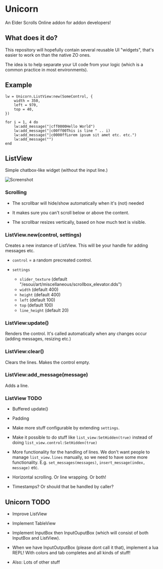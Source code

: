 Unicorn
=======

An Elder Scrolls Online addon for addon developers!

What does it do?
----------------

This repository will hopefully contain several reusable UI "widgets", that's easier to work on than the native ZO ones.

The idea is to help separate your UI code from your logic (which is a common practice in most environments).

Example
-------

```
lw = Unicorn.ListView:new(SomeControl, {
    width = 350,
    left = 970,
    top = 40,
})

for i = 1, 4 do
    lw:add_message("|cff0000Hello World")
    lw:add_message("|c00ff00This is line " .. i)
    lw:add_message("|c0000ffLorem ipsum sit amet etc. etc.")
    lw:add_message("")
end

```

ListView
--------

Simple chatbox-like widget (without the input line.)

![Screenshot](http://i.imgur.com/I6hHytU.png)

### Scrolling

- The scrollbar will hide/show automatically when it's (not) needed

- It makes sure you can't scroll below or above the content.

- The scrollbar resizes vertically, based on how much text is visible.

### ListView.new(control, settings)

Creates a new instance of ListView. This will be your handle for adding messages etc.

- `control` = a random precreated control.

- `settings`
    - `slider_texture` (default "/esoui/art/miscellaneous/scrollbox_elevator.dds")
    - `width` (default 400)
    - `height` (default 400)
    - `left` (default 100)
    - `top` (default 100)
    - `line_height` (default 20)

### ListView:update()

Renders the control. It's called automatically when any changes occur (adding messages, resizing etc.)

### ListView:clear()

Clears the lines. Makes the control empty.

### ListView:add_message(message)

Adds a line.

### ListView TODO

- Buffered update()

- Padding

- Make more stuff configurable by extending `settings`.

- Make it possible to do stuff like `list_view:SetHidden(true)` instead of doing `list_view.control:SetHidden(true)`

- More functionality for the handling of lines. We don't want people to manage `list_view.lines` manually, so we need to have some more functionality. E.g. `set_messages(messages)`, `insert_message(index, message)` etc.

- Horizontal scrolling. Or line wrapping. Or both!

- Timestamps? Or should that be handled by caller?


Unicorn TODO
------------

- Improve ListView

- Implement TableView

- Implement InputBox then InputOuputBox (which will consist of both InputBox and ListView).

- When we have InputOutputBox (please dont call it that), implement a lua REPL! With colors and tab completes and all kinds of stuff!

- Also: Lots of other stuff
